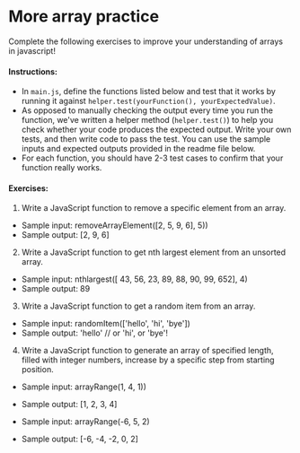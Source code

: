 # More array practice

Complete the following exercises to improve your understanding of arrays in javascript!

#### Instructions:
* In `main.js`, define the functions listed below and test that it works by running it against `helper.test(yourFunction(), yourExpectedValue)`.
* As opposed to manually checking the output every time you run the function, we've written a helper method (`helper.test()`) to help you check whether your code produces the expected output. Write your own tests, and then write code to pass the test. You can use the sample inputs and expected outputs provided in the readme file below.
* For each function, you should have 2-3 test cases to confirm that your function really works.

#### Exercises:

1. Write a JavaScript function to remove a specific element from an array.

  * Sample input: removeArrayElement([2, 5, 9, 6], 5))
  * Sample output: [2, 9, 6]

2. Write a JavaScript function to get nth largest element from an unsorted array.

  * Sample input: nthlargest([ 43, 56, 23, 89, 88, 90, 99, 652], 4)
  * Sample output: 89

3. Write a JavaScript function to get a random item from an array.
  * Sample input: randomItem(['hello', 'hi', 'bye'])
  * Sample output: 'hello' // or 'hi', or 'bye'!

4. Write a JavaScript function to generate an array of specified length, filled with integer numbers, increase by a specific step from starting position.

  * Sample input: arrayRange(1, 4, 1))
  * Sample output: [1, 2, 3, 4]

  * Sample input: arrayRange(-6, 5, 2)
  * Sample output: [-6, -4, -2, 0, 2]
